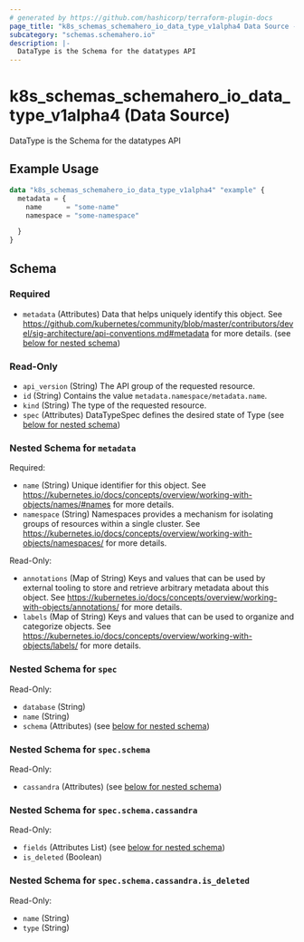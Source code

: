 ```yaml
---
# generated by https://github.com/hashicorp/terraform-plugin-docs
page_title: "k8s_schemas_schemahero_io_data_type_v1alpha4 Data Source - terraform-provider-k8s"
subcategory: "schemas.schemahero.io"
description: |-
  DataType is the Schema for the datatypes API
---
```


# k8s_schemas_schemahero_io_data_type_v1alpha4 (Data Source)

DataType is the Schema for the datatypes API

## Example Usage

```terraform
data "k8s_schemas_schemahero_io_data_type_v1alpha4" "example" {
  metadata = {
    name      = "some-name"
    namespace = "some-namespace"

  }
}
```

<!-- schema generated by tfplugindocs -->
## Schema

### Required

- `metadata` (Attributes) Data that helps uniquely identify this object. See https://github.com/kubernetes/community/blob/master/contributors/devel/sig-architecture/api-conventions.md#metadata for more details. (see [below for nested schema](#nestedatt--metadata))

### Read-Only

- `api_version` (String) The API group of the requested resource.
- `id` (String) Contains the value `metadata.namespace/metadata.name`.
- `kind` (String) The type of the requested resource.
- `spec` (Attributes) DataTypeSpec defines the desired state of Type (see [below for nested schema](#nestedatt--spec))

<a id="nestedatt--metadata"></a>
### Nested Schema for `metadata`

Required:

- `name` (String) Unique identifier for this object. See https://kubernetes.io/docs/concepts/overview/working-with-objects/names/#names for more details.
- `namespace` (String) Namespaces provides a mechanism for isolating groups of resources within a single cluster. See https://kubernetes.io/docs/concepts/overview/working-with-objects/namespaces/ for more details.

Read-Only:

- `annotations` (Map of String) Keys and values that can be used by external tooling to store and retrieve arbitrary metadata about this object. See https://kubernetes.io/docs/concepts/overview/working-with-objects/annotations/ for more details.
- `labels` (Map of String) Keys and values that can be used to organize and categorize objects. See https://kubernetes.io/docs/concepts/overview/working-with-objects/labels/ for more details.


<a id="nestedatt--spec"></a>
### Nested Schema for `spec`

Read-Only:

- `database` (String)
- `name` (String)
- `schema` (Attributes) (see [below for nested schema](#nestedatt--spec--schema))

<a id="nestedatt--spec--schema"></a>
### Nested Schema for `spec.schema`

Read-Only:

- `cassandra` (Attributes) (see [below for nested schema](#nestedatt--spec--schema--cassandra))

<a id="nestedatt--spec--schema--cassandra"></a>
### Nested Schema for `spec.schema.cassandra`

Read-Only:

- `fields` (Attributes List) (see [below for nested schema](#nestedatt--spec--schema--cassandra--fields))
- `is_deleted` (Boolean)

<a id="nestedatt--spec--schema--cassandra--fields"></a>
### Nested Schema for `spec.schema.cassandra.is_deleted`

Read-Only:

- `name` (String)
- `type` (String)

